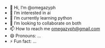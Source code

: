 - 👋 Hi, I’m @omegazyph
- 👀 I’m interested in  ai 
- 🌱 I’m currently learning python
- 💞️ I’m looking to collaborate on both
- 📫 How to reach me omegazyph@gmail.com
- 😄 Pronouns: ...
- ⚡ Fun fact: ...

<!---
omegazyph/omegazyph is a ✨ special ✨ repository because its `README.md` (this file) appears on your GitHub profile.
You can click the Preview link to take a look at your changes.
--->
